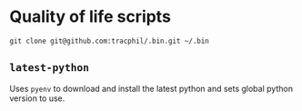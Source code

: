 # Quality of life scripts

```shell
git clone git@github.com:tracphil/.bin.git ~/.bin
```

## `latest-python`

Uses `pyenv` to download and install the latest python and sets global python version to use.
